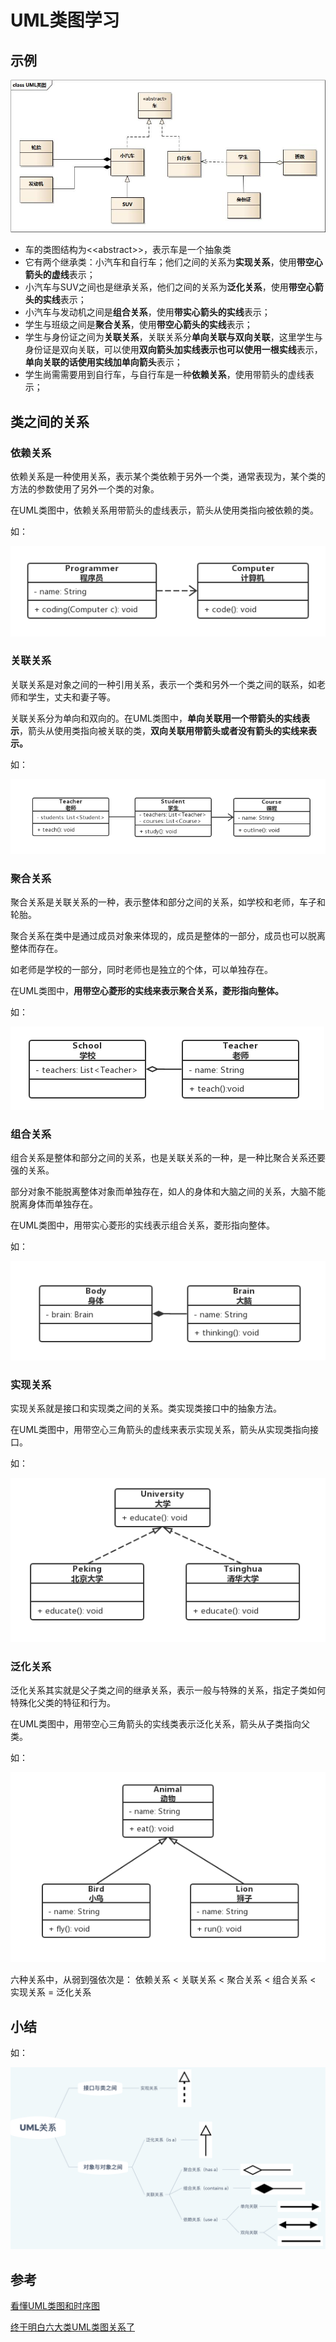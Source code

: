 # UML类图学习

## 示例

![](../../image/uml_class_struct.jpeg)

* 车的类图结构为<\<abstract\>>，表示车是一个抽象类
* 它有两个继承类：小汽车和自行车；他们之间的关系为**实现关系**，使用**带空心箭头的虚线**表示；
* 小汽车与SUV之间也是继承关系，他们之间的关系为**泛化关系**，使用**带空心箭头的实线**表示；
* 小汽车与发动机之间是**组合关系**，使用**带实心箭头的实线**表示；
* 学生与班级之间是**聚合关系**，使用**带空心箭头的实线**表示；
* 学生与身份证之间为**关联关系**，关联关系分**单向关联与双向关联**，这里学生与身份证是双向关联，可以使用**双向箭头加实线表示也可以使用一根实线**表示，**单向关联的话使用实线加单向箭头**表示；
* 学生尚需需要用到自行车，与自行车是一种**依赖关系**，使用带箭头的虚线表示；

## 类之间的关系

### 依赖关系

依赖关系是一种使用关系，表示某个类依赖于另外一个类，通常表现为，某个类的方法的参数使用了另外一个类的对象。

在UML类图中，依赖关系用带箭头的虚线表示，箭头从使用类指向被依赖的类。

如：

![](../../image/依赖关系UML.png)

### 关联关系

关联关系是对象之间的一种引用关系，表示一个类和另外一个类之间的联系，如老师和学生，丈夫和妻子等。

关联关系分为单向和双向的。在UML类图中，**单向关联用一个带箭头的实线表示**，箭头从使用类指向被关联的类，**双向关联用带箭头或者没有箭头的实线来表示。**

如：

![](../../image/关联关系UML.png)

### 聚合关系

聚合关系是关联关系的一种，表示整体和部分之间的关系，如学校和老师，车子和轮胎。

聚合关系在类中是通过成员对象来体现的，成员是整体的一部分，成员也可以脱离整体而存在。

如老师是学校的一部分，同时老师也是独立的个体，可以单独存在。

在UML类图中，**用带空心菱形的实线来表示聚合关系，菱形指向整体。**

如：

![](../../image/聚合关系UML.png)

### 组合关系

组合关系是整体和部分之间的关系，也是关联关系的一种，是一种比聚合关系还要强的关系。

部分对象不能脱离整体对象而单独存在，如人的身体和大脑之间的关系，大脑不能脱离身体而单独存在。

在UML类图中，用带实心菱形的实线表示组合关系，菱形指向整体。

如：

![](../../image/组合关系UML.png)

### 实现关系

实现关系就是接口和实现类之间的关系。类实现类接口中的抽象方法。

在UML类图中，用带空心三角箭头的虚线来表示实现关系，箭头从实现类指向接口。

如：

![](../../image/实现关系UML.png)

### 泛化关系

泛化关系其实就是父子类之间的继承关系，表示一般与特殊的关系，指定子类如何特殊化父类的特征和行为。

在UML类图中，用带空心三角箭头的实线类表示泛化关系，箭头从子类指向父类。

如：

![](../../image/泛化关系UML.png)

六种关系中，从弱到强依次是：
依赖关系 < 关联关系 < 聚合关系 < 组合关系 < 实现关系 = 泛化关系

## 小结

如：

![](../../image/UML关系图.png)

## 参考

[看懂UML类图和时序图](https://design-patterns.readthedocs.io/zh_CN/latest/read_uml.html)

[终于明白六大类UML类图关系了](https://segmentfault.com/a/1190000021317534)

